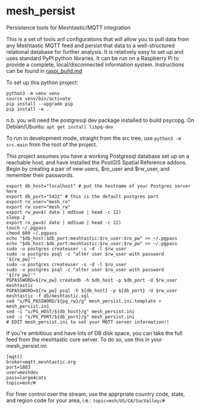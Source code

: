 # mesh_persist
Persistence tools for Meshtastic/MQTT integration

This is a set of tools anf configurations that will allow you to pull data from any Meshtastic MQTT feed
and persist that data to a well-structured relational database for further analysis.  It is relatively
easy to set up and uses standard PyPI python libraries.
It can be run on a Raspberry Pi to provide a complete, local/disconnected information system.  Instructions can be found in [raspi_build.md](raspi_build.md)

To set up this python project:
```
python3 -m venv venv
source venv/bin/activate
pip install --upgrade pip
pip install -e .
```
n.b. you will need the postgresql dev package installed to build psycopg.  On Debian/Ubuntu:
`apt get install libpq-dev`

To run in development mode, straight from the src tree, use `python3 -m src.main` from the root of the project.

This project assumes you have a working Postgresql database set up on a reachable host, and have installed the PostGIS
Spatial Reference addons.  Begin by creating a pair of new users, $ro_user and $rw_user, and remember their passwords.
```
export db_host="localhost" # put the hostname of your Postgres server here
export db_port="5432" # this is the default postgres port
export ro_user="mesh_ro"
export rw_user="mesh_rw"
export rw_pw=$( date | md5sum | head -c 12)
sleep 2
export ro_pw=$( date | md5sum | head -c 12)
touch ~/.pgpass
chmod 600 ~/.pgpass
echo "$db_host:$db_port:meshtastic:$ro_user:$ro_pw" >> ~/.pgpass
echo "$db_host:$db_port:meshtastic:$rw_user:$rw_pw" >> ~/.pgpass
sudo -u postgres createuser -s -d -l $rw_user
sudo -u postgres psql -c "alter user $rw_user with password '${rw_pw}'"
sudo -u postgres createuser -s -d -l $ro_user
sudo -u postgres psql -c "alter user $ro_user with password '${ro_pw}'"
PGPASSWORD=${rw_pw} createdb -h $db_host -p $db_port -U $rw_user meshtastic
PGPASSWORD=${rw_pw} psql -h ${db_host} -p ${db_port} -U $rw_user meshtastic -f db/meshtastic.sql
sed "s/PG_PASSWORD/${pg_rw}/g" mesh_persist.ini.template > mesh_persist.ini
sed -i "s/PG_HOST/${db_host}/g" mesh_persist.ini
sed -i "s/PG_PORT/${db_port}/g" mesh_persist.ini
# EDIT mesh_persist.ini to set your MQTT server information!!
```

If you're ambitious and have lots of DB disk space, you can take the full feed from the meshtastic core server.
To do so, use this in your mesh_persist.ini:
```
[mqtt]
broker=mqtt.meshtastic.org
port=1883
user=meshdev
pass=large4cats
topic=msh/#
```
For finer control over the stream, use the apprpriate country code, state, and region code for your area, i.e.:
`topic=msh/US/CA/SacValley/#`

